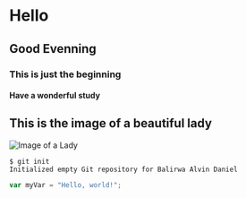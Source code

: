 # Hello
## Good Evenning
### This is just the beginning
#### Have a wonderful study
## This is the image of a beautiful lady
![Image of a Lady](https://2.bp.blogspot.com/--k-JPjjMY6M/URVWOsIhUeI/AAAAAAAAGQ4/N83jLgB1I7Y/s1600/Polina-87.jpg)

```
$ git init
Initialized empty Git repository for Balirwa Alvin Daniel
```
``` javascript
var myVar = "Hello, world!";
```

